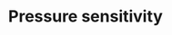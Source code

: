 ---
title: 'Pressure sensitivity'
redirect_to:
  - 'https://discuss.pencil2d.org/t/pressure-sensitivity/1161'
---